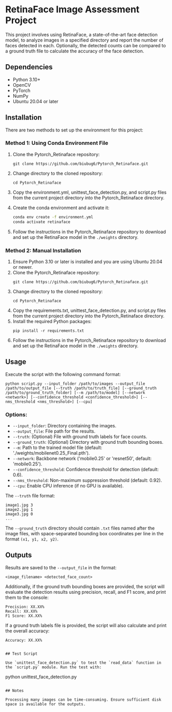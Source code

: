 # RetinaFace Image Assessment Project

This project involves using RetinaFace, a state-of-the-art face detection model, to analyze images in a specified directory and report the number of faces detected in each. Optionally, the detected counts can be compared to a ground truth file to calculate the accuracy of the face detection.

## Dependencies

- Python 3.10+
- OpenCV
- PyTorch
- NumPy
- Ubuntu 20.04 or later

## Installation

There are two methods to set up the environment for this project:

### Method 1: Using Conda Environment File

1. Clone the Pytorch_Retinaface repository:
   ```
   git clone https://github.com/biubug6/Pytorch_Retinaface.git
   ```
2. Change directory to the cloned repository:
   ```
   cd Pytorch_Retinaface
   ```
3. Copy the environment.yml, unittest_face_detection.py, and script.py files from the current project directory into the Pytorch_Retinaface directory.
   
4. Create the conda environment and activate it:
   ```bash
   conda env create -f environment.yml
   conda activate retinaface
   ```
5. Follow the instructions in the Pytorch_Retinaface repository to download and set up the RetinaFace model in the `./weights` directory.

### Method 2: Manual Installation

1. Ensure Python 3.10 or later is installed and you are using Ubuntu 20.04 or newer.
2. Clone the Pytorch_Retinaface repository:
   ```
   git clone https://github.com/biubug6/Pytorch_Retinaface.git
   ```
3. Change directory to the cloned repository:
   ```
   cd Pytorch_Retinaface
   ```
4. Copy the requirements.txt, unittest_face_detection.py, and script.py files from the current project directory into the Pytorch_Retinaface directory.
5. Install the required Python packages:
   ```
   pip install -r requirements.txt
   ```
6. Follow the instructions in the Pytorch_Retinaface repository to download and set up the RetinaFace model in the `./weights` directory.

## Usage

Execute the script with the following command format:

```
python script.py --input_folder /path/to/images --output_file /path/to/output_file [--truth /path/to/truth_file] [--ground_truth /path/to/ground_truth_folder] [--m /path/to/model] [--network <network>] [--confidence_threshold <confidence_threshold>] [--nms_threshold <nms_threshold>] [--cpu]
```

### Options:

- `--input_folder`: Directory containing the images.
- `--output_file`: File path for the results.
- `--truth`: (Optional) File with ground truth labels for face counts.
- `--ground_truth`: (Optional) Directory with ground truth bounding boxes.
- `--m`: Path to the trained model file (default: './weights/mobilenet0.25_Final.pth').
- `--network`: Backbone network ('mobile0.25' or 'resnet50', default: 'mobile0.25').
- `--confidence_threshold`: Confidence threshold for detection (default: 0.6).
- `--nms_threshold`: Non-maximum suppression threshold (default: 0.92).
- `--cpu`: Enable CPU inference (if no GPU is available).

The `--truth` file format:

```
image1.jpg 3
image2.jpg 1
image3.jpg 0
...
```

The `--ground_truth` directory should contain `.txt` files named after the image files, with space-separated bounding box coordinates per line in the format `(x1, y1, x2, y2)`.

## Outputs

Results are saved to the `--output_file` in the format:

```
<image_filename> <detected_face_count>
```

Additionally, if the ground truth bounding boxes are provided, the script will evaluate the detection results using precision, recall, and F1 score, and print them to the console:

```
Precision: XX.XX%
Recall: XX.XX%
F1 Score: XX.XX%
```

If a ground truth labels file is provided, the script will also calculate and print the overall accuracy:

```
Accuracy: XX.XX%
```
```

## Test Script

Use `unittest_face_detection.py` to test the `read_data` function in the `script.py` module. Run the test with:

```
python unittest_face_detection.py
```

## Notes

Processing many images can be time-consuming. Ensure sufficient disk space is available for the outputs.

